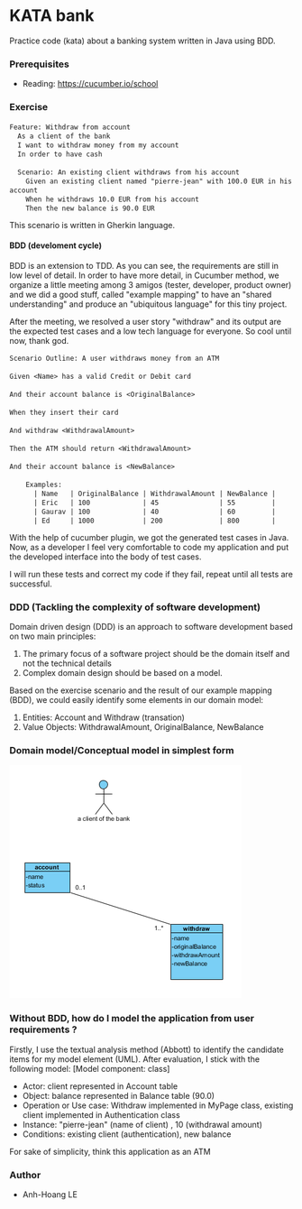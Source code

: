 # KATA bank
Practice code (kata) about a banking system written in Java using BDD.

### Prerequisites
* Reading: https://cucumber.io/school

### Exercise
```feature
Feature: Withdraw from account
  As a client of the bank
  I want to withdraw money from my account
  In order to have cash

  Scenario: An existing client withdraws from his account
    Given an existing client named "pierre-jean" with 100.0 EUR in his account
    When he withdraws 10.0 EUR from his account
    Then the new balance is 90.0 EUR
```

This scenario is written in Gherkin language.


#### BDD (develoment cycle)
BDD is an extension to TDD. As you can see, the requirements are still in low level of detail. In order to have more detail, in Cucumber method, we organize a little meeting among 3 amigos (tester, developer, product owner) and we did a good stuff, called "example mapping" to have an "shared understanding" and produce an "ubiquitous language" for this tiny project.

After the meeting, we resolved a user story "withdraw" and its output are the expected test cases and a low tech language for everyone. So cool until now, thank god.
```feature
Scenario Outline: A user withdraws money from an ATM

Given <Name> has a valid Credit or Debit card

And their account balance is <OriginalBalance>

When they insert their card

And withdraw <WithdrawalAmount>

Then the ATM should return <WithdrawalAmount>

And their account balance is <NewBalance>

    Examples:
      | Name   | OriginalBalance | WithdrawalAmount | NewBalance |
      | Eric   | 100             | 45               | 55         |
      | Gaurav | 100             | 40               | 60         |
      | Ed     | 1000            | 200              | 800        |

```

With the help of cucumber plugin, we got the generated test cases in Java.
Now, as a developer I feel very comfortable to code my application and put the developed interface into the body of test cases.

I will run these tests and correct my code if they fail, repeat until all tests are successful.

### DDD (Tackling the complexity of software development)

Domain driven design (DDD) is an approach to software development based on two main principles:
1. The primary focus of a software project should be the domain itself and not the technical details
2. Complex domain design should be based on a model.

Based on the exercise scenario and the result of our example mapping (BDD), we could easily identify some elements in our domain model:
1. Entities: Account and Withdraw (transation)
2. Value Objects: WithdrawalAmount, OriginalBalance, NewBalance



### Domain model/Conceptual model in simplest form

![Conceptual class model](/images/conceptual_class_model.png)



### Without BDD, how do I model the application from user requirements ?
Firstly, I use the textual analysis method (Abbott) to identify the candidate items for my model element (UML).
After evaluation, I stick with the following model:
[Model component: class] 
* Actor: client represented in Account table
* Object: balance represented in Balance table (90.0)
* Operation or Use case: Withdraw implemented in MyPage class, existing client implemented in Authentication class
* Instance: "pierre-jean" (name of client) , 10 (withdrawal amount)
* Conditions: existing client (authentication), new balance

For sake of simplicity, think this application as an ATM

### Author
* Anh-Hoang LE
